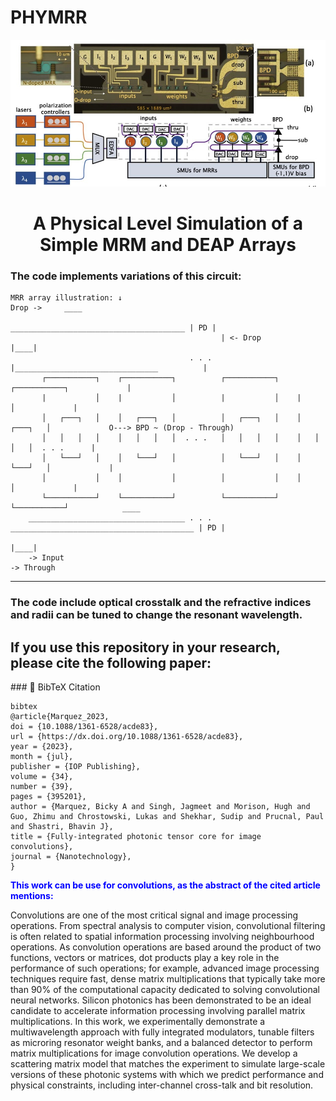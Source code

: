 # PHYMRR


![MRR Diagram](https://github.com/BickyMz/PHYMRR/blob/main/images/MRR_WB.png)

<h1 align="center">A Physical Level Simulation of a Simple MRM and DEAP Arrays</h1>

<h3> The code implements variations of this circuit: </h3>


```
MRR array illustration: ↓                                                    Drop ->     ____
                                                _______________________________________ | PD |
                                               | <- Drop                                |____|  
                                        . . .  |________________________________          |
       ┌───────────┐    ┌───────────┐          ┌───────────┐    ┌───────────┐             |
       |           │    |           │          |           │    |           │             |
       │   ┌───┐   │    │   ┌───┐   │          │   ┌───┐   │    │   ┌───┐   │             O---> BPD ~ (Drop - Through)
       │   │   │   │    │   │   │   │  . . .   │   │   │   │    │   │   │   │  . . .      |
       │   └───┘   │    │   └───┘   │          │   └───┘   │    │   └───┘   │             |
       │           │    │           │          │           │    │           │             |
       └───────────┘    └───────────┘          └───────────┘    └───────────┘            ____
    ___________________________________ . . . _________________________________________ | PD |
                                                                                        |____|
    -> Input                                                                 -> Through
```
---
<h3> The code include optical crosstalk and the refractive indices and radii can be tuned to change the resonant wavelength.</h3> 

<h2> If you use this repository in your research, please cite the following paper: </h2>
### 📌 BibTeX Citation
 
```
bibtex
@article{Marquez_2023,
doi = {10.1088/1361-6528/acde83},
url = {https://dx.doi.org/10.1088/1361-6528/acde83},
year = {2023},
month = {jul},
publisher = {IOP Publishing},
volume = {34},
number = {39},
pages = {395201},
author = {Marquez, Bicky A and Singh, Jagmeet and Morison, Hugh and Guo, Zhimu and Chrostowski, Lukas and Shekhar, Sudip and Prucnal, Paul and Shastri, Bhavin J},
title = {Fully-integrated photonic tensor core for image convolutions},
journal = {Nanotechnology},
}
```

<span style="color:blue;"> **This work can be use for convolutions, as the abstract of the cited article mentions:** </span>

  Convolutions are one of the most critical signal and image processing operations. From spectral analysis to computer vision, convolutional filtering is often related to spatial information processing involving neighbourhood operations. As convolution operations are based around the product of two functions, vectors or matrices, dot products play a key role in the performance of such operations; for example, advanced image processing techniques require fast, dense matrix multiplications that typically take more than 90% of the computational capacity dedicated to solving convolutional neural networks. Silicon photonics has been demonstrated to be an ideal candidate to accelerate information processing involving parallel matrix multiplications. In this work, we experimentally demonstrate a multiwavelength approach with fully integrated modulators, tunable filters as microring resonator weight banks, and a balanced detector to perform matrix multiplications for image convolution operations. We develop a scattering matrix model that matches the experiment to simulate large-scale versions of these photonic systems with which we predict performance and physical constraints, including inter-channel cross-talk and bit resolution.
